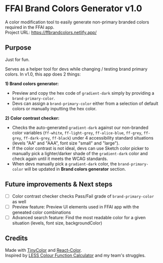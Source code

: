 # FFAI Brand Colors Generator v1.0

A color modification tool to easily generate non-primary branded colors required in the FFAI app.\
Project URL: https://ffbrandcolors.netlify.app/

## Purpose

Just for fun. 

Serves as a helper tool for devs while changing / testing brand primary colors. In v1.0, this app does 2 things:


**1) Brand colors generator:** 
- Preview and copy the hex code of `gradient-dark` simply by providing a `brand-primary-color`. 
- Devs can assign a `brand-primary-color` either from a selection of default colors or manually inputting the hex color. 

**2) Color contrast checker:** 
- Checks the auto-generated `gradient-dark` against our non-branded color variables (`ff-white`, `ff-light-grey`, `ff-alice-blue`, `ff-grey`, `ff-grey`, `ff-dark-grey`, `ff-black`) under 4 accessibility standard situations (levels "AA" and "AAA", font size "small" and "large"). 
- If the color contrast is not ideal, devs can use Sketch color picker to manually pick a lighter/darker shade of the `gradient-dark` color and check again until it meets the WCAG standards. 
- When devs manually pick a `gradient-dark` color, the `brand-primary-color` will be updated in **Brand colors generator** section. 

## Future improvements & Next steps
- [ ] Color contrast checker checks Pass/Fail grade of `brand-primary-color` as well
- [ ] Preview feature: Preview UI elements used in FFAI app with the geneated color combinations
- [ ] Advanced search feature: Find the most readable color for a given situation (levels, font size, backgroundColor)

## Credits

Made with [TinyColor](https://github.com/bgrins/TinyColor) and [React-Color](https://casesandberg.github.io/react-color/).\
Inspired by [LESS Colour Function Calculator](https://nicothin.pro/lessColourFunctionCalculator/) and my team's struggles.
